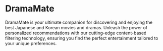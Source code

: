 # DramaMate

DramaMate is your ultimate companion for discovering and enjoying the best Japanese and Korean movies and dramas. Unleash the power of personalized recommendations with our cutting-edge content-based filtering technology, ensuring you find the perfect entertainment tailored to your unique preferences.